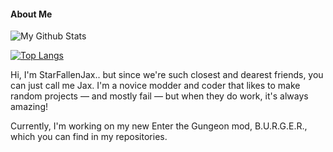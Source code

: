 #### About Me
![My Github Stats](https://github-readme-stats.vercel.app/api?username=starfallenjax&show_icons=true&theme=tokyonight)

[![Top Langs](https://github-readme-stats.vercel.app/api/top-langs/?username=starfallenjax&layout=compact)](https://github.com/anuraghazra/github-readme-stats)
<!---
StarFallenJax is a ✨ special ✨ repository because its `README.md` (this file) appears on your GitHub profile.
You can click the Preview link to take a look at your changes.
--->
Hi, I'm StarFallenJax.. but since we're such closest and dearest friends, you can just call me Jax. I'm a novice modder and coder that likes to make random projects — and mostly fail — but when they do work, it's always amazing! 

Currently, I'm working on my new Enter the Gungeon mod, B.U.R.G.E.R., which you can find in my repositories. 
